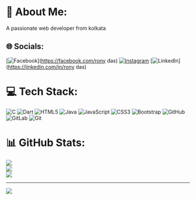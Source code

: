 # 💫 About Me:
A passionate web developer from kolkata


## 🌐 Socials:
[![Facebook](https://img.shields.io/badge/Facebook-%231877F2.svg?logo=Facebook&logoColor=white)](https://facebook.com/rony das) [![Instagram](https://img.shields.io/badge/Instagram-%23E4405F.svg?logo=Instagram&logoColor=white)](https://instagram.com/ronydas698) [![LinkedIn](https://img.shields.io/badge/LinkedIn-%230077B5.svg?logo=linkedin&logoColor=white)](https://linkedin.com/in/rony das) 

# 💻 Tech Stack:
![C](https://img.shields.io/badge/c-%2300599C.svg?style=for-the-badge&logo=c&logoColor=white) ![Dart](https://img.shields.io/badge/dart-%230175C2.svg?style=for-the-badge&logo=dart&logoColor=white) ![HTML5](https://img.shields.io/badge/html5-%23E34F26.svg?style=for-the-badge&logo=html5&logoColor=white) ![Java](https://img.shields.io/badge/java-%23ED8B00.svg?style=for-the-badge&logo=openjdk&logoColor=white) ![JavaScript](https://img.shields.io/badge/javascript-%23323330.svg?style=for-the-badge&logo=javascript&logoColor=%23F7DF1E) ![CSS3](https://img.shields.io/badge/css3-%231572B6.svg?style=for-the-badge&logo=css3&logoColor=white) ![Bootstrap](https://img.shields.io/badge/bootstrap-%238511FA.svg?style=for-the-badge&logo=bootstrap&logoColor=white) ![GitHub](https://img.shields.io/badge/github-%23121011.svg?style=for-the-badge&logo=github&logoColor=white) ![GitLab](https://img.shields.io/badge/gitlab-%23181717.svg?style=for-the-badge&logo=gitlab&logoColor=white) ![Git](https://img.shields.io/badge/git-%23F05033.svg?style=for-the-badge&logo=git&logoColor=white)
# 📊 GitHub Stats:
![](https://github-readme-stats.vercel.app/api?username=ronydas9007&theme=dark&hide_border=false&include_all_commits=false&count_private=false)<br/>
![](https://github-readme-streak-stats.herokuapp.com/?user=ronydas9007&theme=dark&hide_border=false)<br/>
![](https://github-readme-stats.vercel.app/api/top-langs/?username=ronydas9007&theme=dark&hide_border=false&include_all_commits=false&count_private=false&layout=compact)

---
[![](https://visitcount.itsvg.in/api?id=ronydas9007&icon=0&color=0)](https://visitcount.itsvg.in)

<!-- Proudly created with GPRM ( https://gprm.itsvg.in ) -->
